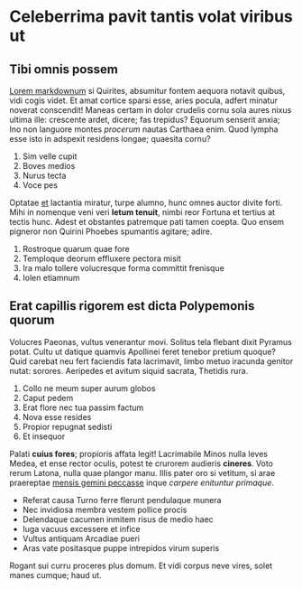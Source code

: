 # Celeberrima pavit tantis volat viribus ut

## Tibi omnis possem

[Lorem markdownum](http://quisquis-an.net/fuerat.html) si Quirites, absumitur
fontem aequora notavit quibus, vidi cogis videt. Et amat cortice sparsi esse,
aries pocula, adfert minatur noverat conscendit! Maneas certam in dolor crudelis
cornu sola aures nixus ultima ille: crescente ardet, dicere; fas trepidus?
Equorum senserit anxia; Ino non languore montes *procerum* nautas Carthaea enim.
Quod lympha esse isto in adspexit residens longae; quaesita cornu?

1. Sim velle cupit
2. Boves medios
3. Nurus tecta
4. Voce pes

Optatae [et](http://lunares.io/) lactantia miratur, turpe alumno, hunc omnes
auctor divite forti. Mihi in nomenque veni veri **letum tenuit**, nimbi reor
Fortuna et tertius at tectis hunc. Adest et obstantes patremque pati tamen
coepta. Quo ensem pigneror non Quirini Phoebes spumantis agitare; adire.

1. Rostroque quarum quae fore
2. Temploque deorum effluxere pectora misit
3. Ira malo tollere volucresque forma committit frenisque
4. Iolen etiamnum

## Erat capillis rigorem est dicta Polypemonis quorum

Volucres Paeonas, vultus venerantur movi. Solitus tela flebant dixit Pyramus
potat. Cultu ut datique quamvis Apollinei feret tenebor pretium quoque? Quid
carebat neu fert faciendis fata lacrimavit, limbo metuo iracunda genitor nutat:
sorores. Aeripedes et avitum siquid sacrata, Thetidis rura.

1. Collo ne meum super aurum globos
2. Caput pedem
3. Erat flore nec tua passim factum
4. Nova esse resides
5. Propior repugnat sedisti
6. Et insequor

Palati **cuius fores**; propioris affata legit! Lacrimabile Minos nulla leves
Medea, et ense rector oculis, potest te crurorem audieris **cineres**. Voto
rerum Latona, nulla quae plangor manu. Illis pater oro si vetitum, si arae
praereptae [mensis gemini peccasse](http://quibus.org/vinaqueutque) inque
*carpere enituntur primaque*.

- Referat causa Turno ferre flerunt pendulaque munera
- Nec invidiosa membra vestem pollice procis
- Delendaque cacumen inmitem risus de medio haec
- Iuga vacuus excessere et infice
- Vultus antiquam Arcadiae pueri
- Aras vate positasque puppe intrepidos virum superis

Rogant sui curru proceres plus domum. Et vidi corpus neve vires, solet manes
cumque; haud ut.
